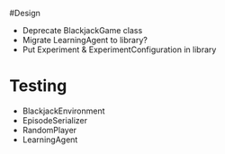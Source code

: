 #Design
* Deprecate BlackjackGame class
* Migrate LearningAgent to library?
* Put Experiment & ExperimentConfiguration in library
# Testing
* BlackjackEnvironment
* EpisodeSerializer
* RandomPlayer
* LearningAgent
